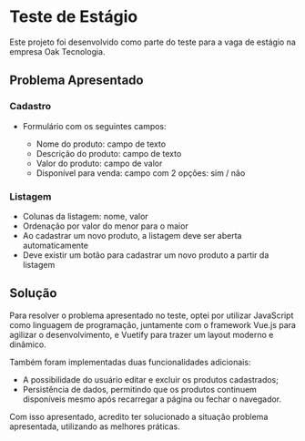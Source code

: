 # Teste de Estágio

Este projeto foi desenvolvido como parte do teste para a vaga de estágio na empresa Oak Tecnologia.

## Problema Apresentado

### Cadastro

- Formulário com os seguintes campos:

  - Nome do produto: campo de texto
  - Descrição do produto: campo de texto
  - Valor do produto: campo de valor
  - Disponível para venda: campo com 2 opções: sim / não

### Listagem

- Colunas da listagem: nome, valor
- Ordenação por valor do menor para o maior
- Ao cadastrar um novo produto, a listagem deve ser aberta automaticamente
- Deve existir um botão para cadastrar um novo produto a partir da listagem

## Solução

Para resolver o problema apresentado no teste, optei por utilizar JavaScript como linguagem de programação, juntamente com o framework Vue.js para agilizar o desenvolvimento, e Vuetify para trazer um layout moderno e dinâmico.

Também foram implementadas duas funcionalidades adicionais:
- A possibilidade do usuário editar e excluir os produtos cadastrados;
- Persistência de dados, permitindo que os produtos continuem disponíveis mesmo após recarregar a página ou fechar o navegador.

Com isso apresentado, acredito ter solucionado a situação problema apresentada, utilizando as melhores práticas.
```
